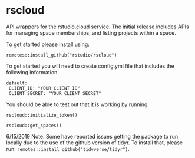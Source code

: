 # rscloud
API wrappers for the rstudio.cloud service.  The initial release includes APIs for managing space memberships, and listing projects within a space. 

To get started please install using:

`remotes::install_github("rstudio/rscloud")`

To get started you will need to create config.yml file that includes the following information. 

```
default:
 CLIENT_ID: "YOUR CLIENT ID"
 CLIENT_SECRET: "YOUR CLIENT SECRET" 
```

You should be able to test out that it is working by running:

```
rscloud::initialize_token()

rscloud::get_spaces()

```

6/15/2019 Note: Some have reported issues getting the package to run locally due to the use of the github version of tidyr.  To install that, please run: `remotes::install_github("tidyverse/tidyr")`. 


